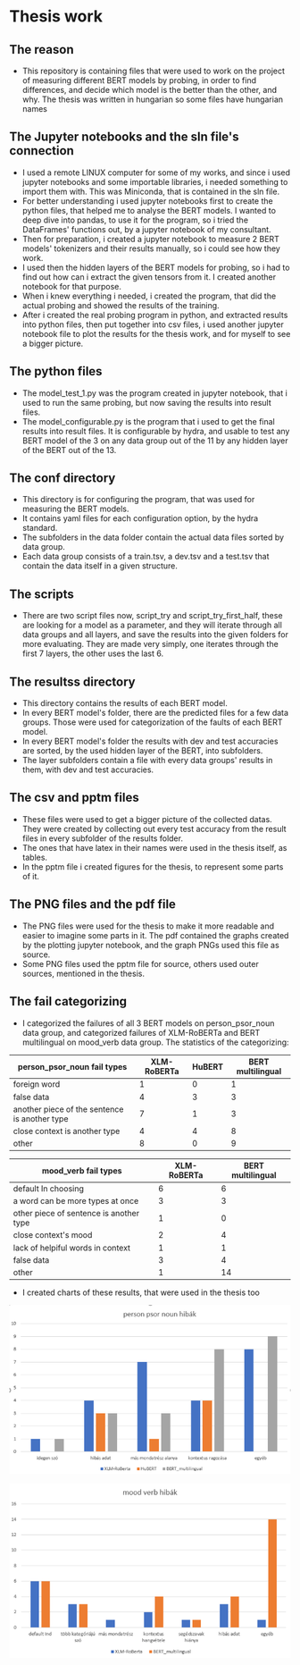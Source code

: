 # Thesis work

## The reason

* This repository is containing files that were used to work on the project of measuring different BERT models by probing, in order to find differences, and decide which model is the better than the other, and why. The thesis was written in hungarian so some files have hungarian names

## The Jupyter notebooks and the sln file's connection

* I used a remote LINUX computer for some of my works, and since i used jupyter notebooks and some importable libraries, i needed something to import them with. This was Miniconda, that is contained in the sln file.
* For better understanding i used jupyter notebooks first to create the python files, that helped me to analyse the BERT models. I wanted to deep dive into pandas, to use it for the program, so i tried the DataFrames' functions out, by a jupyter notebook of my consultant. 
* Then for preparation, i created a jupyter notebook to measure 2 BERT models' tokenizers and their results manually, so i could see how they work. 
* I used then the hidden layers of the BERT models for probing, so i had to find out how can i extract the given tensors from it. I created another notebook for that purpose. 
* When i knew everything i needed, i created the program, that did the actual probing and showed the results of the training.
* After i created the real probing program in python, and extracted results into python files, then put together into csv files, i used another jupyter notebook file to plot the results for the thesis work, and for myself to see a bigger picture.

## The python files

* The model_test_1.py was the program created in jupyter notebook, that i used to run the same probing, but now saving the results into result files.
* The model_configurable.py is the program that i used to get the final results into result files. It is configurable by hydra, and usable to test any BERT model of the 3 on any data group out of the 11 by any hidden layer of the BERT out of the 13. 

## The conf directory

* This directory is for configuring the program, that was used for measuring the BERT models.
* It contains yaml files for each configuration option, by the hydra standard.
* The subfolders in the data folder contain the actual data files sorted by data group.
* Each data group consists of a train.tsv, a dev.tsv and a test.tsv that contain the data itself in a given structure.

## The scripts

* There are two script files now, script_try and script_try_first_half, these are looking for a model as a parameter, and they will iterate through all data groups and all layers, and save the results into the given folders for more evaluating. They are made very simply, one iterates through the first 7 layers, the other uses the last 6.

## The resultss directory

* This directory contains the results of each BERT model.
* In every BERT model's folder, there are the predicted files for a few data groups. Those were used for categorization of the faults of each BERT model.
* In every BERT model's folder the results with dev and test accuracies are sorted, by the used hidden layer of the BERT, into subfolders.
* The layer subfolders contain a file with every data groups' results in them, with dev and test accuracies.

## The csv and pptm files

* These files were used to get a bigger picture of the collected datas. They were created by collecting out every test accuracy from the result files in every subfolder of the results folder.
* The ones that have latex in their names were used in the thesis itself, as tables.
* In the pptm file i created figures for the thesis, to represent some parts of it.

## The PNG files and the pdf file

* The PNG files were used for the thesis to make it more readable and easier to imagine some parts in it. The pdf contained the graphs created by the plotting jupyter notebook, and the graph PNGs used this file as source.
* Some PNG files used the pptm file for source, others used outer sources, mentioned in the thesis.

## The fail categorizing

* I categorized the failures of all 3 BERT models on person_psor_noun data group, and categorized failures of XLM-RoBERTa and BERT multilingual on mood_verb data group. The statistics of the categorizing:

person_psor_noun fail types | XLM-RoBERTa | HuBERT | BERT multilingual
---------- | ---------- | ---------- | ----------
foreign word | 1 | 0 | 1
false data | 4 | 3 | 3
another piece of the sentence is another type | 7 | 1 | 3
close context is another type | 4 | 4 | 8
other | 8 | 0 | 9

mood_verb fail types | XLM-RoBERTa | BERT multilingual
---------- | ---------- | ----------
default In choosing | 6 | 6
a word can be more types at once | 3 | 3
other piece of sentence is another type | 1 | 0
close context's mood | 2 | 4
lack of helpiful words in context | 1 | 1
false data | 3 | 4
other | 1 | 14

* I created charts of these results, that were used in the thesis too

![](person_psor_fail.PNG)

![](mood_verb_fail.PNG)
